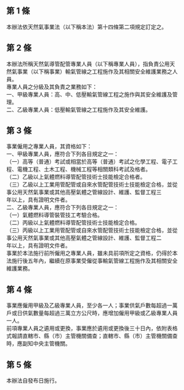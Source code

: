 第 1 條
-------
本辦法依天然氣事業法（以下稱本法）第十四條第二項規定訂定之。

第 2 條
-------
本辦法所稱天然氣導管配管專業人員（以下稱專業人員），指負責公用天  
然氣事業（以下稱事業）輸氣管線之工程施作及其相關安全維護業務之人  
員。  
專業人員之分級及其負責之業務如下：  
一、甲級專業人員：高、中、低壓輸氣管線工程之施作與其安全維護及管  
    理。  
二、乙級專業人員：低壓輸氣管線之工程施作及其安全維護。

第 3 條
-------
事業僱用之專業人員，其資格如下：  
一、甲級專業人員，應符合下列各目規定之一：  
（一）高等（普通）考試或相當於高等（普通）考試之化學工程、電子工  
      程、電機工程、土木工程、機械工程等相關類科考試及格者。  
（二）乙級以上氣體燃料導管配管技術士技能檢定合格者。  
（三）乙級以上工業用管配管或自來水管配管技術士技能檢定合格，並從  
      事公用天然氣事業或其他高壓氣體之管線設計、維護、監督工程三  
      年以上，具有證明文件者。  
二、乙級專業人員，應符合下列各目規定之一：  
（一）氣體燃料導管裝管技工考驗合格。  
（二）丙級以上氣體燃料導管配管技術士技能檢定合格。  
（三）丙級以上工業用管配管或自來水管配管技術士技能檢定合格，並從  
      事公用天然氣事業或其他高壓氣體之管線設計、維護、監督工程二  
      年以上，具有證明文件者。  
事業於本法施行前所僱用之專業人員，雖未具前項所定之資格，仍得於本  
法施行後五年內，繼續在原事業受僱從事輸氣管線工程施作及其相關安全  
維護業務。

第 4 條
-------
事業應僱用甲級及乙級專業人員，至少各一人；事業供氣戶數每超過一萬  
戶或日供氣數量每超過三萬立方公尺時，應增加僱用甲級或乙級專業人員  
一人。  
前項專業人員之遴用或更換，事業應於遴用或更換後三十日內，依附表格  
式報請直轄市、縣（市）主管機關備查；直轄市、縣（市）主管機關備查  
時，應副知中央主管機關。

第 5 條
-------
本辦法自發布日施行。

